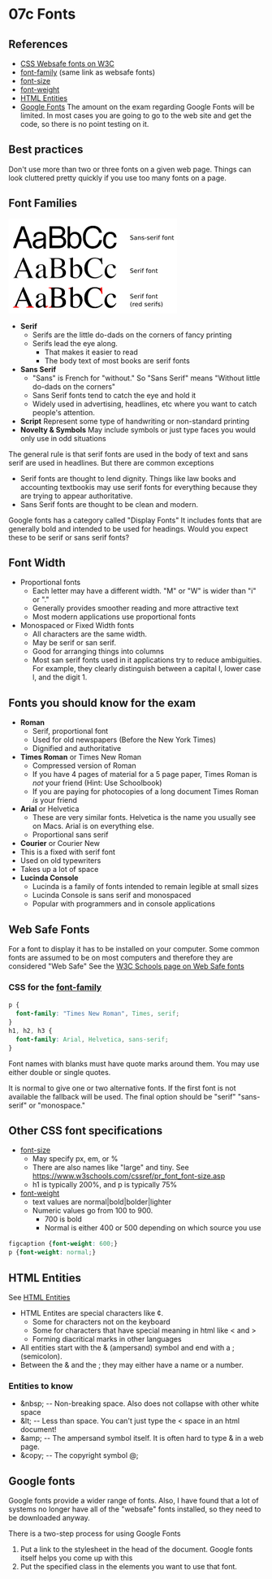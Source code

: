 # 07c Fonts

## References

* [CSS Websafe fonts on W3C](https://www.w3schools.com/cssref/css_websafe_fonts.asp)
* [font-family](https://www.w3schools.com/cssref/css_websafe_fonts.asp) (same link as websafe fonts)
* [font-size](https://www.w3schools.com/cssref/pr_font_font-size.asp)
* [font-weight]()
* [HTML Entities](https://www.w3schools.com/html/html_entities.asp)
* [Google Fonts](https://fonts.google.com/)  The amount on the exam regarding Google Fonts will be limited.  In most cases you are going to go to the web site and get the code, so there is no point testing on it.

## Best practices

Don't use more than two or three fonts on a given web page.  Things can look cluttered pretty quickly if you use too many fonts on a page.

## Font Families

![Serif and Sans Serif](images/serif-sans-comparisonpng-wikipedia-sansserif-png-332_186.png)

* **Serif** 
  * Serifs are the little do-dads on the corners of fancy printing
  * Serifs lead the eye along.
    * That makes it easier to read
    * The body text of most books are serif fonts
* **Sans Serif**
  * "Sans" is French for "without." So "Sans Serif" means "Without little do-dads on the corners"
  * Sans Serif fonts tend to catch the eye and hold it
  * Widely used in advertising, headlines, etc where you want to catch people's attention.
* **Script** Represent some type of handwriting or non-standard printing
* **Novelty & Symbols**  May include symbols or just type faces you would only use in odd situations

The general rule is that serif fonts are used in the body of text and sans serif are used in headlines.  But there are common exceptions

* Serif fonts are thought to lend dignity.  Things like law books and accounting textbookis may use serif fonts for everything because they are trying to appear authoritative.
* Sans Serif fonts are thought to be clean and modern.

Google fonts has a category called "Display Fonts"  It includes fonts that are generally bold and intended to be used for headings.  Would you expect these to be serif or sans serif fonts?

## Font Width

* Proportional fonts
  * Each letter may have a different width.  "M" or "W" is wider than "i" or "."
  * Generally provides smoother reading and more attractive text
  * Most modern applications use proportional fonts
* Monospaced or Fixed Width fonts
  * All characters are the same width.
  * May be serif or san serif.
  * Good for arranging things into columns
  * Most san serif fonts used in it applications try to reduce ambiguities.  For example, they clearly distinguish between a capital I, lower case l, and the digit 1.
  

## Fonts you should know for the exam

* **Roman**
  * Serif, proportional font
  * Used for old newspapers (Before the New York Times)
  * Dignified and authoritative
* **Times Roman** or Times New Roman
  * Compressed version of Roman
  * If you have 4 pages of material for a 5 page paper, Times Roman is *not* your friend (Hint: Use Schoolbook)
  * If you are paying for photocopies of a long document Times Roman *is* your friend
* **Arial** or Helvetica
  * These are very similar fonts.  Helvetica is the name you usually see on Macs.  Arial is on everything else.
  * Proportional sans serif
*  **Courier** or Courier New
  * This is a fixed with serif font
  * Used on old typewriters
  * Takes up a lot of space
* **Lucinda Console**
  * Lucinda is a family of fonts intended to remain legible at small sizes
  * Lucinda Console is sans serif and monospaced
  * Popular with programmers and in console applications

## Web Safe Fonts

For a font to display it has to be installed on your computer.  Some common fonts are assumed to be on most computers and therefore they are considered "Web Safe"  See the [W3C Schools page on Web Safe fonts](https://www.w3schools.com/cssref/css_websafe_fonts.asp)

### CSS for the [font-family]()

```css
p {
  font-family: "Times New Roman", Times, serif;
}
h1, h2, h3 {
  font-family: Arial, Helvetica, sans-serif;
}
```

Font names with blanks must have quote marks around them. You may use either double or single quotes.

It is normal to give one or two alternative fonts.  If the first font is not available the fallback will be used.  The final option should be "serif" "sans-serif" or "monospace."

## Other CSS font specifications

* [font-size](https://www.w3schools.com/cssref/pr_font_font-size.asp)
  * May specify px, em, or %
  * There are also names like "large" and tiny.  See https://www.w3schools.com/cssref/pr_font_font-size.asp
  * h1 is typically 200%, and p is typically 75%
* [font-weight](https://www.w3schools.com/cssref/pr_font_weight.asp)
  * text values are normal|bold|bolder|lighter
  * Numeric values go from 100 to 900.
    * 700 is bold
    * Normal is either 400 or 500 depending on which source you use

```css
figcaption {font-weight: 600;}
p {font-weight: normal;}
```

## HTML Entities

See [HTML Entities](https://www.w3schools.com/html/html_entities.asp)

* HTML Entites are special characters like &cent;.  
  * Some for characters not on the keyboard
  * Some for characters that have special meaning in html like &lt; and &gt;
  * Forming diacritical marks in other languages
* All entities start with the & (ampersand) symbol and end with a ; (semicolon).
* Between the & and the ; they may either have a name or a number.

### Entities to know

* &amp;nbsp; -- Non-breaking space.  Also does not collapse with other white space
* &amp;lt; -- Less than space.  You can't just type the &lt; space in an html document!
* &amp;amp; -- The ampersand symbol itself.  It is often hard to type &amp; in a web page.
* &amp;copy; -- The copyright symbol @;

## Google fonts

Google fonts provide a wider range of fonts.  Also, I have found that a lot of systems no longer have all of the "websafe" fonts installed, so they need to be downloaded anyway.

There is a two-step process for using Google Fonts

1. Put a link to the stylesheet in the head of the document.  Google fonts itself helps you come up with this
2. Put the specified class in the elements you want to use that font.